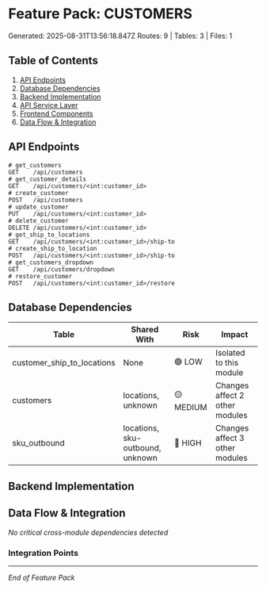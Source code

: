 # Feature Pack: CUSTOMERS
Generated: 2025-08-31T13:56:18.847Z
Routes: 9 | Tables: 3 | Files: 1

## Table of Contents
1. [API Endpoints](#api-endpoints)
2. [Database Dependencies](#database-dependencies)
3. [Backend Implementation](#backend-implementation)
4. [API Service Layer](#api-service-layer)
5. [Frontend Components](#frontend-components)
6. [Data Flow & Integration](#data-flow--integration)

## API Endpoints
```
# get_customers
GET    /api/customers
# get_customer_details
GET    /api/customers/<int:customer_id>
# create_customer
POST   /api/customers
# update_customer
PUT    /api/customers/<int:customer_id>
# delete_customer
DELETE /api/customers/<int:customer_id>
# get_ship_to_locations
GET    /api/customers/<int:customer_id>/ship-to
# create_ship_to_location
POST   /api/customers/<int:customer_id>/ship-to
# get_customers_dropdown
GET    /api/customers/dropdown
# restore_customer
POST   /api/customers/<int:customer_id>/restore
```

## Database Dependencies
| Table | Shared With | Risk | Impact |
|-------|-------------|------|--------|
| customer_ship_to_locations | None | 🟢 LOW | Isolated to this module |
| customers | locations, unknown | 🟡 MEDIUM | Changes affect 2 other modules |
| sku_outbound | locations, sku-outbound, unknown | 🔴 HIGH | Changes affect 3 other modules |

## Backend Implementation

## Data Flow & Integration
*No critical cross-module dependencies detected*

### Integration Points

---
*End of Feature Pack*